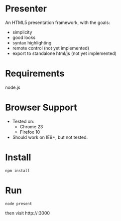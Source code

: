 # Presenter

An HTML5 presentation framework, with the goals:

- simplicity
- good looks
- syntax highlighting
- remote control (not yet implemented)
- export to standalone html/js (not yet implemented)

# Requirements

node.js

# Browser Support

- Tested on:
  - Chrome 23
  - Firefox 10
- Should work on IE9+, but not tested.

# Install

    npm install

# Run

    node present

then visit http://<your computer>:3000
